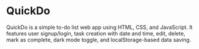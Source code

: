 # QuickDo
QuickDo is a simple to-do list web app using HTML, CSS, and JavaScript. It features user signup/login, task creation with date and time, edit, delete, mark as complete, dark mode toggle, and localStorage-based data saving. 
